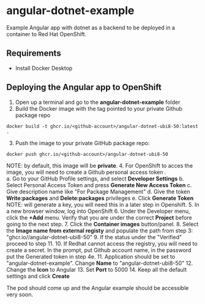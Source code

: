 # angular-dotnet-example
Example Angular app with dotnet as a backend to be deployed in a container to Red Hat OpenShift.

## Requirements
- Install Docker Desktop

## Deploying the Angular app to OpenShift

1. Open up a terminal and go to the **angular-dotnet-example** folder
2. Build the Docker image with the tag pointed to your private Github package repo
```
docker build -t ghcr.io/<github-account>/angular-dotnet-ubi8-50:latest .
```
3. Push the image to your private GitHub package repo:
```
docker push ghcr.io/<github-account>/angular-dotnet-ubi8-50
```
NOTE: by default, this image will be **private**.
4.  For OpenShift to acces the image, you will need to create a Github personal access token .  
    a. Go to your GitHub Profile settings, and select **Developer Settings**
    b. Select Personal Access Token and press **Generate New Access Token**
    c. Give description name like "For Package Management"
    d. Give the token **Write:packages** and **Delete:packages** privileges
    e. Click **Generate Token**
        NOTE: will generate a key, you will need this in a later step in Openshift.
5. In a new browser window, log into OpenShift
6. Under the Developer menu, click the **+Add** menu. Verify that you are under the correct **Project** before going to the next step.
7. Click the **Container images** button/panel.
8. Select the **Image name from external registy** and populate the path from step 3: "ghcr.io/<github-account>/angular-dotnet-ubi8-50"
9. If the status under the "Verified" proceed to step 11.
10. If Redhat cannot access the registry, you will need to create a secret.  In the prompt, put Github account name, in the password put the Generated token in step 4e.
11. Application should be set to "angular-dotnet-example". Change **Name** to "angular-dotnet-ubi8-50"
12. Change the **Icon** to Angular
13. Set **Port** to 5000
14. Keep all the default settings and click **Create**

The pod should come up and the Angular example should be accessible very soon.
